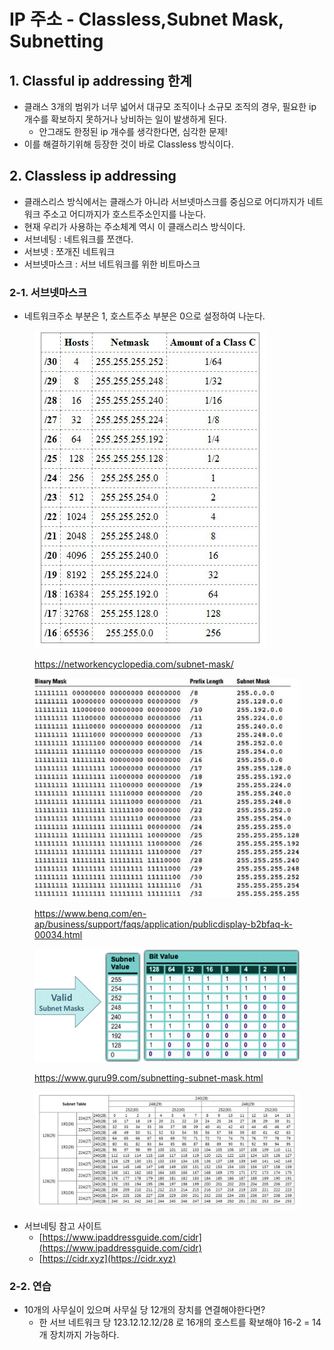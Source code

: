 # IP 주소 - Classless,Subnet Mask, Subnetting

## 1. Classful ip addressing 한계&#x20;

* 클래스 3개의 범위가 너무 넓어서 대규모 조직이나 소규모 조직의 경우, 필요한 ip 개수를 확보하지 못하거나 낭비하는 일이 발생하게 된다.&#x20;
  * 안그래도 한정된 ip 개수를 생각한다면, 심각한 문제!&#x20;
* 이를 해결하기위해 등장한 것이 바로 Classless 방식이다.&#x20;

## 2. Classless ip addressing&#x20;

* 클래스리스 방식에서는 클래스가 아니라 서브넷마스크를 중심으로 어디까지가 네트워크 주소고 어디까지가 호스트주소인지를 나눈다.&#x20;
* 현재 우리가 사용하는 주소체계 역시 이 클래스리스 방식이다.&#x20;
* 서브네팅 : 네트워크를 쪼갠다.&#x20;
* 서브넷 : 쪼개진 네트워크&#x20;
* 서브넷마스크 : 서브 네트워크를 위한 비트마스크

### 2-1. 서브넷마스크&#x20;

* 네트워크주소 부분은 1, 호스트주소 부분은 0으로 설정하여 나눈다.&#x20;

<figure><img src="../../.gitbook/assets/image (52).png" alt=""><figcaption><p><a href="https://networkencyclopedia.com/subnet-mask/">https://networkencyclopedia.com/subnet-mask/</a></p></figcaption></figure>

<figure><img src="../../.gitbook/assets/image (59).png" alt=""><figcaption><p><a href="https://www.benq.com/en-ap/business/support/faqs/application/publicdisplay-b2bfaq-k-00034.html">https://www.benq.com/en-ap/business/support/faqs/application/publicdisplay-b2bfaq-k-00034.html</a></p></figcaption></figure>

<figure><img src="../../.gitbook/assets/image (5).png" alt=""><figcaption><p><a href="https://www.guru99.com/subnetting-subnet-mask.html">https://www.guru99.com/subnetting-subnet-mask.html</a></p></figcaption></figure>

<figure><img src="../../.gitbook/assets/image (2).png" alt=""><figcaption></figcaption></figure>

* 서브네팅 참고 사이트
  * [https://www.ipaddressguide.com/cidr](https://www.ipaddressguide.com/cidr)
  * [https://cidr.xyz](https://cidr.xyz)

### 2-2. 연습

* 10개의 사무실이 있으며 사무실 당 12개의 장치를 연결해야한다면?&#x20;
  * 한 서브 네트워크 당 123.12.12.12/28 로 16개의 호스트를 확보해야 16-2 = 14개 장치까지 가능하다.&#x20;

